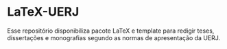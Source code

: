 # LaTeX-UERJ
Esse repositório disponibiliza pacote LaTeX e template para redigir teses, dissertações e monografias segundo as normas de apresentação da UERJ.
